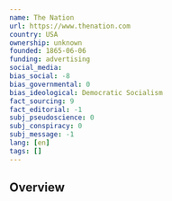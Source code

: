 ```yaml
---
name: The Nation
url: https://www.thenation.com
country: USA
ownership: unknown
founded: 1865-06-06
funding: advertising
social_media:
bias_social: -8
bias_governmental: 0
bias_ideological: Democratic Socialism
fact_sourcing: 9
fact_editorial: -1
subj_pseudoscience: 0
subj_conspiracy: 0
subj_message: -1
lang: [en]
tags: []
---
```


## Overview
